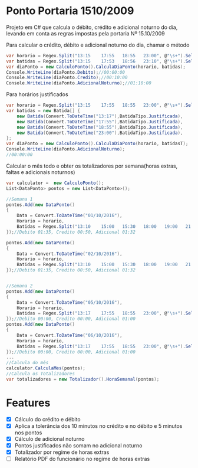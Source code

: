 # Ponto Portaria 1510/2009
Projeto em C# que calcula o débito, crédito e adicional noturno do dia, levando em conta as regras impostas pela portaria Nº 15.10/2009

Para calcular o crédito, débito e adicional noturno do dia, chamar o método
```csharp
var horario = Regex.Split("13:15	17:55	18:55	23:00", @"\s+").Select(x => Convert.ToDateTime(x)).ToArray();
var batidas = Regex.Split("13:15	17:53	18:56	23:10", @"\s+").Select(x => Convert.ToDateTime(x)).ToArray();
var diaPonto = new CalculoPonto().CalculaDiaPonto(horario, batidas);
Console.WriteLine(diaPonto.Debito);//00:00:00
Console.WriteLine(diaPonto.Credito);//00:10:00
Console.WriteLine(diaPonto.AdicionalNoturno);//01:10:00
```

Para horários justificados
```csharp
var horario = Regex.Split("13:15	17:55	18:55	23:00", @"\s+").Select(x => Convert.ToDateTime(x)).ToArray();
var batidas = new Batida[] {
	new Batida(Convert.ToDateTime("13:17"),BatidaTipo.Justificada),
	new Batida(Convert.ToDateTime("17:55"),BatidaTipo.Justificada),
	new Batida(Convert.ToDateTime("18:55"),BatidaTipo.Justificada),
	new Batida(Convert.ToDateTime("23:00"),BatidaTipo.Justificada),
};
var diaPonto = new CalculoPonto().CalculaDiaPonto(horario, batidasT);
Console.WriteLine(diaPonto.AdicionalNoturno);
//00:00:00
```

Calcular o mês todo e obter os totalizadores por semana(horas extras, faltas e adicionais noturnos)
```csharp
var calculator =  new CalculoPonto();
List<DataPonto> pontos = new List<DataPonto>();

//Semana 1
pontos.Add(new DataPonto()
{
	Data = Convert.ToDateTime("01/10/2016"),
	Horario = horario,
	Batidas = Regex.Split("13:10	15:00	15:30	18:00	19:00	21:08	22:08	23:40", @"\s+").Select(x => new Batida(Convert.ToDateTime(x), BatidaTipo.Normal)).ToArray()
});//Debito 01:35, Credito 00:50, Adicional 01:32

pontos.Add(new DataPonto()
{
	Data = Convert.ToDateTime("02/10/2016"),
	Horario = horario,
	Batidas = Regex.Split("13:10	15:00	15:30	18:00	19:00	21:08	22:08	23:40", @"\s+").Select(x => new Batida(Convert.ToDateTime(x), BatidaTipo.Normal)).ToArray()
});//Debito 01:35, Credito 00:50, Adicional 01:32


//Semana 2
pontos.Add(new DataPonto()
{
	Data = Convert.ToDateTime("05/10/2016"),
	Horario = horario,
	Batidas = Regex.Split("13:17	17:55	18:55	23:00", @"\s+").Select(x => new Batida(Convert.ToDateTime(x), BatidaTipo.Normal)).ToArray()
});//Debito 00:00, Credito 00:00, Adicional 01:00
pontos.Add(new DataPonto()
{
	Data = Convert.ToDateTime("06/10/2016"),
	Horario = horario,
	Batidas = Regex.Split("13:17	17:55	18:55	23:00", @"\s+").Select(x => new Batida(Convert.ToDateTime(x), BatidaTipo.Normal)).ToArray()
});//Debito 00:00, Credito 00:00, Adicional 01:00
...
//Calcula do mês
calculator.CalculaMes(pontos);
//Calcula os Totalizadores
var totalizadores = new Totalizador().HoraSemanal(pontos);
```
# Features
- [x] Cálculo do crédito e débito
- [x] Aplica a tolerância dos 10 minutos no crédito e no débito e 5 minutos nos pontos
- [x] Cálculo de adicional noturno
- [x] Pontos justificados não somam no adicional noturno
- [x] Totalizador por regime de horas extras
- [ ] Relatório PDF do funcionário no regime de horas extras